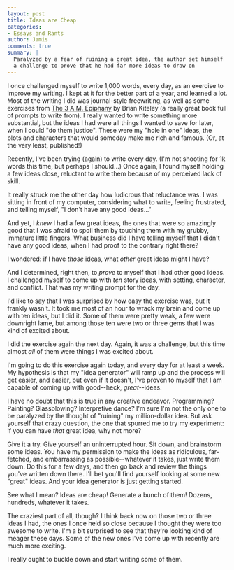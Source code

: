 ```yaml
---
layout: post
title: Ideas are Cheap
categories:
- Essays and Rants
author: Jamis
comments: true
summary: |
  Paralyzed by a fear of ruining a great idea, the author set himself
  a challenge to prove that he had far more ideas to draw on
---
```


I once challenged myself to write 1,000 words, every day, as an exercise to improve my writing. I kept at it for the better part of a year, and learned a lot. Most of the writing I did was journal-style freewriting, as well as some exercises from [The 3 A.M. Epiphany](http://www.amazon.com/The-A-M-Epiphany-Exercises-Transform/dp/1582973512) by Brian Kiteley (a really great book full of prompts to write from). I really wanted to write something more substantial, but the ideas I had were all things I wanted to save for later, when I could "do them justice". These were my "hole in one" ideas, the plots and characters that would someday make me rich and famous. (Or, at the very least, published!)

Recently, I've been trying (again) to write every day. (I'm not shooting for 1k words this time, but perhaps I should...) Once again, I found myself holding a few ideas close, reluctant to write them because of my perceived lack of skill.

It really struck me the other day how ludicrous that reluctance was. I was sitting in front of my computer, considering what to write, feeling frustrated, and telling myself, "I don't have any good ideas..."

And yet, I _knew_ I had a few great ideas, the ones that were so amazingly good that I was afraid to spoil them by touching them with my grubby, immature little fingers. What business did I have telling myself that I didn't have any good ideas, when I had proof to the contrary right there?

I wondered: if I have _those_ ideas, what _other_ great ideas might I have?

And I determined, right then, to _prove_ to myself that I had other good ideas. I challenged myself to come up with _ten_ story ideas, with setting, character, and conflict. That was my writing prompt for the day.

I'd like to say that I was surprised by how easy the exercise was, but it frankly wasn't. It took me most of an hour to wrack my brain and come up with ten ideas, but I did it. Some of them were pretty weak, a few were downright lame, but among those ten were two or three gems that I was kind of excited about.

I did the exercise again the next day. Again, it was a challenge, but this time almost _all_ of them were things I was excited about.

I'm going to do this exercise again today, and every day for at least a week. My hypothesis is that my "idea generator" will ramp up and the process will get easier, and easier, but even if it doesn't, I've proven to myself that I am capable of coming up with good--heck, _great_--ideas.

I have no doubt that this is true in any creative endeavor. Programming? Painting? Glassblowing? Interpretive dance? I'm sure I'm not the only one to be paralyzed by the thought of "ruining" my million-dollar idea. But ask yourself that crazy question, the one that spurred me to try my experiment: if you can have _that_ great idea, why not more?

Give it a try. Give yourself an uninterrupted hour. Sit down, and brainstorm some ideas. You have my permission to make the ideas as ridiculous, far-fetched, and embarrassing as possible--whatever it takes, just write them down. Do this for a few days, and then go back and review the things you've written down there. I'll bet you'll find yourself looking at some new "great" ideas. And your idea generator is just getting started.

See what I mean? Ideas are cheap! Generate a bunch of them! Dozens, hundreds, whatever it takes.

The craziest part of all, though? I think back now on those two or three ideas I had, the ones I once held so close because I thought they were too awesome to write. I'm a bit surprised to see that they're looking kind of meager these days. Some of the new ones I've come up with recently are much more exciting.

I really ought to buckle down and start writing some of them.
